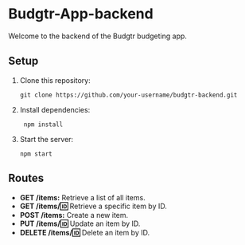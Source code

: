 # Budgtr-App-backend

Welcome to the backend of the Budgtr budgeting app.

## Setup

1. Clone this repository:

   ```shell
   git clone https://github.com/your-username/budgtr-backend.git
   ```

2. Install dependencies:

   ```shell
    npm install
   ```

3. Start the server:

   ```shell
   npm start
   ```

## Routes

- **GET /items:** Retrieve a list of all items.
- **GET /items/:id:** Retrieve a specific item by ID.
- **POST /items:** Create a new item.
- **PUT /items/:id:** Update an item by ID.
- **DELETE /items/:id:** Delete an item by ID.